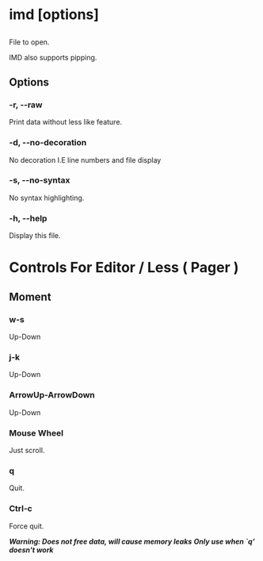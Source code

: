 # imd <file> [options]

## <file>

File to open.

IMD also supports pipping.

## Options

### -r, --raw

Print data without less like feature.

### -d, --no-decoration

No decoration I.E line numbers and file display

### -s, --no-syntax

No syntax highlighting.

### -h, --help

Display this file.


# Controls For Editor / Less ( Pager )

## Moment

### w-s

Up-Down

### j-k

Up-Down

### ArrowUp-ArrowDown

Up-Down

### Mouse Wheel

Just scroll.

### q

Quit.

### Ctrl-c

Force quit.

***Warning: Does not free data, will cause memory leaks***
***Only use when `q' doesn't work***
